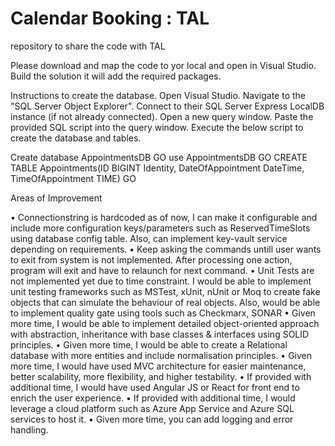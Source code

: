 # Calendar Booking : TAL
repository to share the code with TAL

Please download and map the code to yor local and open in Visual Studio. Build the solution it will add the required packages.

Instructions to create the database.
Open Visual Studio.
Navigate to the "SQL Server Object Explorer".
Connect to their SQL Server Express LocalDB instance (if not already connected).
Open a new query window.
Paste the provided SQL script into the query window.
Execute the below script to create the database and tables.

   Create database AppointmentsDB
   GO
   use AppointmentsDB
   GO
   CREATE TABLE Appointments(ID BIGINT Identity, DateOfAppointment DateTime, TimeOfAppointment TIME)
   GO

Areas of Improvement

•	Connectionstring is hardcoded as of now, I can make it configurable and include more configuration keys/parameters such as ReservedTimeSlots using database config table. Also, can implement key-vault service depending on requirements.
•  Keep asking the commands untill user wants to exit from system is not implemented. After processing one action, program will exit and have to relaunch for next command.
•	Unit Tests are not implemented yet due to time constraint. I would be able to implement unit testing frameworks such as MSTest, xUnit, nUnit or Moq  to create fake objects that can simulate the behaviour of real objects. Also, would be able to implement quality gate       using tools such as Checkmarx, SONAR
•	Given more time, I would be able to implement detailed object-oriented approach with abstraction, inheritance with base classes & interfaces using SOLID principles. 
•	Given more time, I would be able to create a Relational database with more entities and include normalisation principles.
•	Given more time, I would have used MVC architecture for easier maintenance, better scalability, more flexibility, and higher testability.
•	If provided with additional time, I would have used Angular JS or React for front end to enrich the user experience.
•	If provided with additional time, I would leverage a cloud platform such as Azure App Service and Azure SQL services to host it.
•  Given more time, you can add logging and error handling.
